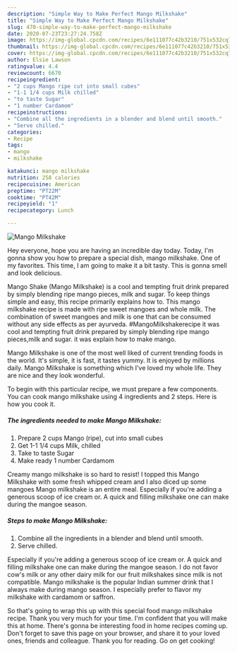 ```yaml
---
description: "Simple Way to Make Perfect Mango Milkshake"
title: "Simple Way to Make Perfect Mango Milkshake"
slug: 470-simple-way-to-make-perfect-mango-milkshake
date: 2020-07-23T23:27:24.758Z
image: https://img-global.cpcdn.com/recipes/6e111077c42b3210/751x532cq70/mango-milkshake-recipe-main-photo.jpg
thumbnail: https://img-global.cpcdn.com/recipes/6e111077c42b3210/751x532cq70/mango-milkshake-recipe-main-photo.jpg
cover: https://img-global.cpcdn.com/recipes/6e111077c42b3210/751x532cq70/mango-milkshake-recipe-main-photo.jpg
author: Elsie Lawson
ratingvalue: 4.4
reviewcount: 6670
recipeingredient:
- "2 cups Mango ripe cut into small cubes"
- "1-1 1/4 cups Milk chilled"
- "to taste Sugar"
- "1 number Cardamom"
recipeinstructions:
- "Combine all the ingredients in a blender and blend until smooth."
- "Serve chilled."
categories:
- Recipe
tags:
- mango
- milkshake

katakunci: mango milkshake 
nutrition: 258 calories
recipecuisine: American
preptime: "PT22M"
cooktime: "PT42M"
recipeyield: "1"
recipecategory: Lunch

---
```



![Mango Milkshake](https://img-global.cpcdn.com/recipes/6e111077c42b3210/751x532cq70/mango-milkshake-recipe-main-photo.jpg)

Hey everyone, hope you are having an incredible day today. Today, I'm gonna show you how to prepare a special dish, mango milkshake. One of my favorites. This time, I am going to make it a bit tasty. This is gonna smell and look delicious.

Mango Shake (Mango Milkshake) is a cool and tempting fruit drink prepared by simply blending ripe mango pieces, milk and sugar. To keep things simple and easy, this recipe primarily explains how to. This mango milkshake recipe is made with ripe sweet mangoes and whole milk. The combination of sweet mangoes and milk is one that can be consumed without any side effects as per ayurveda. #MangoMilkshakerecipe it was cool and tempting fruit drink prepared by simply blending ripe mango pieces,milk and sugar. it was explain how to make mango.

Mango Milkshake is one of the most well liked of current trending foods in the world. It's simple, it is fast, it tastes yummy. It is enjoyed by millions daily. Mango Milkshake is something which I've loved my whole life. They are nice and they look wonderful.


To begin with this particular recipe, we must prepare a few components. You can cook mango milkshake using 4 ingredients and 2 steps. Here is how you cook it.

<!--inarticleads1-->

##### The ingredients needed to make Mango Milkshake:

1. Prepare 2 cups Mango (ripe), cut into small cubes
1. Get 1-1 1/4 cups Milk, chilled
1. Take to taste Sugar
1. Make ready 1 number Cardamom


Creamy mango milkshake is so hard to resist! I topped this Mango Milkshake with some fresh whipped cream and I also diced up some mangoes Mango milkshake is an entire meal. Especially if you&#39;re adding a generous scoop of ice cream or. A quick and filling milkshake one can make during the mangoe season. 

<!--inarticleads2-->

##### Steps to make Mango Milkshake:

1. Combine all the ingredients in a blender and blend until smooth.
1. Serve chilled.


Especially if you&#39;re adding a generous scoop of ice cream or. A quick and filling milkshake one can make during the mangoe season. I do not favor cow&#39;s milk or any other dairy milk for our fruit milkshakes since milk is not compatible. Mango milkshake is the popular Indian summer drink that I always make during mango season. I especially prefer to flavor my milkshake with cardamom or saffron. 

So that's going to wrap this up with this special food mango milkshake recipe. Thank you very much for your time. I'm confident that you will make this at home. There's gonna be interesting food in home recipes coming up. Don't forget to save this page on your browser, and share it to your loved ones, friends and colleague. Thank you for reading. Go on get cooking!
